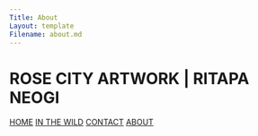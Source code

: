 ```yaml
---
Title: About
Layout: template
Filename: about.md
--- 
```


<html>
  
  <head>
    <link href="//fonts.googleapis.com/css2?family=Handjet:wght@100..900&display=swap" rel="stylesheet">
    <link rel="stylesheet" type="text/css" href="css/style.css">
    <meta charset="utf-8">
    <meta name="viewport" content="width=device-width, initial-scale=1.0">
    <title>Rose City Artwork</title>
    <link rel="title icon" type="image/png" href="images/camera-icon.png">
  </head>
  
<body>
  <h1>ROSE CITY ARTWORK | RITAPA NEOGI</h1>
  
  <div class="topnav">
  <a class="active" href="#home">HOME</a>
  <a href="#socials">IN THE WILD</a>
  <a href="#contact">CONTACT</a>
  <a href="#about">ABOUT</a>
  </div>
</body>

</html>
